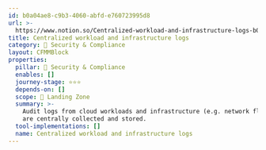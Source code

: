 ```yaml
---
id: b0a04ae8-c9b3-4060-abfd-e760723995d8
url: >-
  https://www.notion.so/Centralized-workload-and-infrastructure-logs-b0a04ae8c9b34060abfde760723995d8
title: Centralized workload and infrastructure logs
category: 🔖 Security & Compliance
layout: CFMMBlock
properties:
  pillar: 🔖 Security & Compliance
  enables: []
  journey-stage: ⭐️⭐️⭐️
  depends-on: []
  scope: 🛬 Landing Zone
  summary: >-
    Audit logs from cloud workloads and infrastructure (e.g. network flow logs)
    are centrally collected and stored.
  tool-implementations: []
  name: Centralized workload and infrastructure logs
---
```


